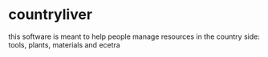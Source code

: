 # countryliver
this software is meant to help people manage resources in the country side: tools, plants, materials and ecetra
